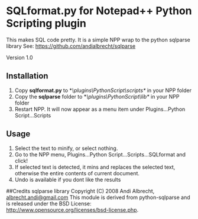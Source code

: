 # SQLformat.py for Notepad++ Python Scripting plugin
This makes SQL code pretty. It is a simple NPP wrap to the python sqlparse library
See: https://github.com/andialbrecht/sqlparse

Version 1.0

## Installation
1. Copy **sqlformat.py** to **\plugins\PythonScript\scripts\** in your NPP folder
2. Copy the **sqlparse** folder to **\plugins\PythonScript\lib\** in your NPP folder
3. Restart NPP. It will now appear as a menu item under Plugins...Python Script...Scripts

## Usage
1. Select the text to minify, or select nothing.
2. Go to the NPP menu, Plugins...Python Script...Scripts...SQLformat and click!
3. If selected text is detected, it mins and replaces the selected text, otherwise the entire contents of current document.
4. Undo is available if you dont like the results

##Credits
sqlparse library Copyright (C) 2008 Andi Albrecht, albrecht.andi@gmail.com
This module is derived from python-sqlparse and is released under the BSD License: http://www.opensource.org/licenses/bsd-license.php.